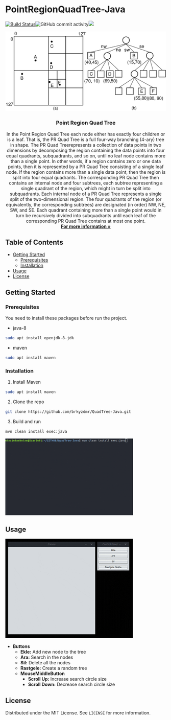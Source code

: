# PointRegionQuadTree-Java

[![Build Status](https://travis-ci.org/brkyzdmr/QuadTree-Java.svg?branch=master)](https://travis-ci.org/brkyzdmr/QuadTree-Java)![GitHub commit activity](https://img.shields.io/github/commit-activity/m/brkyzdmr/QuadTree-Java.svg)[![](https://img.shields.io/badge/-LinkedIn-black.svg?style=flat-square&logo=linkedin&colorB=555)](https://www.linkedin.com/in/brkyzdmr/)
<br />
<p align="center">
<img src="media/PRexamp.png" alt="Logo" width="800">
<br/>  
  <h3 align="center">Point Region Quad Tree</h3>  
  <p align="center">  
    In the Point Region Quad Tree each node either has exactly four children or is a leaf. That is, the PR Quad Tree is a full four-way branching (4-ary) tree in shape. The PR Quad Treerepresents a collection of data points in two dimensions by decomposing the region containing the data points into four equal quadrants, subquadrants, and so on, until no leaf node contains more than a single point. In other words, if a region contains zero or one data points, then it is represented by a PR Quad Tree consisting of a single leaf node. If the region contains more than a single data point, then the region is split into four equal quadrants. The corresponding PR Quad Tree then contains an internal node and four subtrees, each subtree representing a single quadrant of the region, which might in turn be split into subquadrants. Each internal node of a PR Quad Tree represents a single split of the two-dimensional region. The four quadrants of the region (or equivalently, the corresponding subtrees) are designated (in order) NW, NE, SW, and SE. Each quadrant containing more than a single point would in turn be recursively divided into subquadrants until each leaf of the corresponding PR Quad Tree contains at most one point.  
    <br/>  
    <a href="https://en.wikipedia.org/wiki/Quadtree"><strong>For more information »</strong></a>  
    <br/>  
  </p>  
</p>  
  
<!-- TABLE OF CONTENTS -->  
 ## Table of Contents  

* [Getting Started](#getting-started)  
  * [Prerequisites](#prerequisites)  
  * [Installation](#installation)  
* [Usage](#usage)  
* [License](#license)  

 ## Getting Started  
 ### Prerequisites  
You need to install these packages before run the project.
 * java-8
```bash
sudo apt install openjdk-8-jdk
```
* maven 
```bash
sudo apt install maven
```  
  
 ### Installation  
  1. Install Maven
  ```bash
sudo apt install maven
  ```
  2. Clone the repo
```bash  
git clone https://github.com/brkyzdmr/QuadTree-Java.git
```  
3. Build and run  
```bash  
mvn clean install exec:java
```
<p align="left">
<img src="media/cmd.gif" width="400px"</img><br>
</p>

 ## Usage

<p align="left">
<img src="media/app.gif" width="400px"</img><br>
</p>


* **Buttons**
  * **Ekle:** Add new node to the tree
  * **Ara:** Search in the nodes
  * **Sil:** Delete all the nodes
  * **Rastgele:** Create a random tree
  * **MouseMiddleButton**
    * **Scroll Up:**   Increase search circle size
    * **Scroll Down:**  Decrease search circle size

 ## License  
Distributed under the MIT License. See `LICENSE` for more information.  
